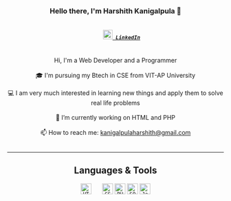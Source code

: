 <!--
### Hi there 👋

**Harshith2002/Harshith2002** is a ✨ _special_ ✨ repository because its `README.md` (this file) appears on your GitHub profile.

Here are some ideas to get you started:

- 🔭 I’m currently working on ...
- 🌱 I’m currently learning ...
- 👯 I’m looking to collaborate on ...
- 🤔 I’m looking for help with ...
- 💬 Ask me about ...
- 📫 How to reach me: ...
- 😄 Pronouns: ...
- ⚡ Fun fact: ...
-->
<h3 align="center">Hello there, I'm Harshith Kanigalpula 👋</h3>
<h5 align="center">
  <code>
    <a href="https://www.linkedin.com/in/harshith-kanigalpula-26269818b/" title="LinkedIn Profile"><img width="22" src="https://github.com/zumrudu-anka/zumrudu-anka/blob/master/images/linkedin.svg"> LinkedIn</a>
  </code>
</h5>
<p align="center">
  Hi, I'm a Web Developer and a Programmer
  <br>
  <br>
  🎓 I'm pursuing my Btech in CSE from VIT-AP University 
  <br>
  <br>
  💻 I am very much interested in learning new things and apply them to solve real life problems
  <br>
  <br>
  🔬 I’m currently working on HTML and PHP
  <br>
  <br>
  📫 How to reach me: <a href="mailto: kanigalpulaharshith@gmail.com">kanigalpulaharshith@gmail.com</a>
  <br>
  <br> 
</p>
<hr>
<h2 align="center">Languages & Tools </h2>
<p align="center">
  <code><img title="HTML5" height="25" src="https://github.com/zumrudu-anka/zumrudu-anka/blob/master/images/html5.svg">   </code>
  <code><img title="CSS" height="25" src="https://github.com/zumrudu-anka/zumrudu-anka/blob/master/images/css.svg"></code>
  <code><img title="PHP" height="25" src="https://www.php.net/images/logos/new-php-logo.svg"></code>
  <code><img title="SQL" height="25" src="https://www.freepnglogos.com/uploads/logo-mysql-png/logo-mysql-five-advantages-disadvantages-mysql-4.png"></code>
  <code><img title="Java" height="25" src="https://1000logos.net/wp-content/uploads/2020/09/Java-Logo.png"></code>
</p>
